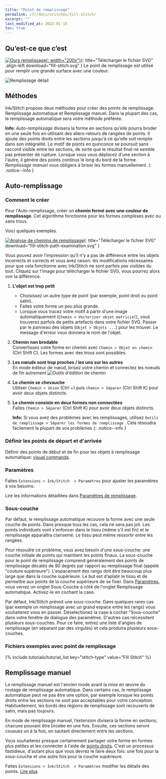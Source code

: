 ```yaml
---
title: "Point de remplissage"
permalink: /fr/docs/stitches/fill-stitch/
excerpt: ""
last_modified_at: 2022-01-15
toc: true
---
```

## Qu’est-ce que c’est

[![Ours remplissage](/assets/images/docs/fill-stitch-example.jpg){: width="200x"}](/assets/images/docs/fill-stitch.svg){: title="Télécharger le fichier SVG" .align-left download="fill-stitch.svg" }
Le point de remplissage est utilisé pour remplir une grande surface avec une couleur.

![Remplissage détail](/assets/images/docs/fill-stitch-detail.jpg)

## Méthodes

Ink/Stitch propose deux méthodes pour créer des points de remplissage: Remplissage automatique et Remplissage manuel. Dans la plupart des cas, le remplissage automatique sera votre méthode préférée.


**Info:** _Auto-remplissage_ divisera la forme en sections qu’elle pourra broder en une seule fois en utilisant des allers-retours de rangées de points. Il ajoute des points droits entre les sections jusqu'à ce qu'elle soit remplie dans son intégralité. Le motif de points en quinconce se poursuit sans raccord visible entre les sections, de sorte que le résultat final ne semble pas présenter de rupture. Lorsque vous vous déplacez d'une section à l'autre, il génère des points continus le long du bord de la forme. _Remplissage manuel_ vous obligera à briser les formes manuellement.
{: .notice--info }

## Auto-remplissage

### Comment le créer

Pour l'Auto-remplissage, créer un **chemin fermé avec une couleur de remplissage**. Cet algorithme fonctionne pour les formes complexes avec ou sans trous.

Voici quelques exemples.

[![Analyse de chemins de remplissage](/assets/images/docs/en/fill-path.svg)](/assets/images/docs/en/fill-path.svg){: title="Télécharger le fichier SVG" download="fill-stitch-path-examination.svg" }

Vous pouvez avoir l’impression qu’il n’y a pas de différence entre les objets incorrects et corrects et vous avez raison: les modifications nécessaires pour que cela fonctionne avec Ink/Stitch ne sont parfois pas visibles du tout. Cliquez sur l'image pour télécharger le fichier SVG, vous pourrez alors voir la différence.

1. **L'objet est trop petit**
    * Choisissez un autre type de point (par exemple, point droit ou point satin).
    * Faites votre forme un peu plus grande.
    * Lorsque vous tracez votre motif à partir d'une image automatiquement (`Chemin > Vectoriser objet matriciel`), vous trouverez parfois de petits artefacts dans votre fichier SVG.
       Passer par le panneau des objets (`Objet > Objets ...`) pour les trouver. Le message d'erreur vous donnera le nom de l'objet.

2. **Chemin non brodable**<br>
    Convertissez votre forme en chemin avec `Chemin > Objet en chemin` (Ctrl Shift C). Les formes avec des trous sont possibles.

3. **Les nœuds sont trop proches / les uns sur les autres**<br>
    En mode éditeur de nœud, brisez votre chemin et connectez les noeuds de fin autrement
    ![Outils d'édition de chemin](/assets/images/docs/node-editor-break-apart-combine.png)

4. **Le chemin se chevauche**<br>
    Utiliser `Chemin > Union` (Ctrl +) puis `chemin > Séparer` (Ctrl Shift K) pour avoir deux objets distincts.

5. **Le chemin consiste en deux formes non connectées**<br>
   Faites `Chemin > Séparer` (Ctrl Shift K) pour avoir deux objets distincts.
   
   **Info:** Si vous avez des problèmes avec les remplissages, utilisez `Outils de remplissage > Séparer les formes de remplissage` . Cela résoudra facilement la plupart de vos problèmes {: .notice--info }
   
 

### Définir les points de départ et d'arrivée

Définir des points de début et de fin pour les objets à remplissage automatique: [visual commands](/fr/docs/addons/).

### Paramètres

Faites `Extensions > Ink/Stitch  > Paramètres` pour ajuster les paramètres à vos besoins.

Lire les informations détaillées dans [Paramètres de remplissage](/fr/docs/params/#paramètres-de-remplissage-automatique).

### Sous-couche
Par défaut, le remplissage automatique recouvre la forme avec une seule couche de points. Dans presque tous les cas, cela ne sera pas joli. Les points individuels vont s'enfoncer dans le tissu (même s'il est fin) et le remplissage apparaîtra clairsemé. Le tissu peut même ressortir entre les rangées.

Pour résoudre ce problème, vous avez besoin d'une sous-couche: une couche initiale de points qui maintient les points finaux. La sous-couche pour le point de remplissage comprend généralement des points de remplissage décalés de 90 degrés par rapport au remplissage final (appelé "couture supérieure"). L'espacement des rangs doit être beaucoup plus large que dans la couche supérieure. Le but est d’aplatir le tissu et de permettre aux points de la couche supérieure de se fixer.
Dans [Paramètres](/fr/docs/params/#sous-couche-de-rempissage-automatique), vous verrez un onglet Sous-Couche à côté de l'onglet Remplissage automatique. Activez-le en cochant la case.

Par défaut, Ink/Stitch prévoit une sous-couche. Dans quelques rares cas (par exemple un remplissage avec un grand espace entre les rangs) vous souhaiterez vous en passer. Déselectionez la case à cocher "Sous-couche" dans votre fenêtre de dialogue des paramètres. D'autres cas nécessitent plusieurs sous-couches. Pour ce faire, entrez une liste d'angles de remplissage (en séparant par des virgules) et cela produira plusieurs sous-couches.



### Fichiers exemples avec point de remplissage
{% include tutorials/tutorial_list key="stitch-type" value="Fill Stitch" %}

## Remplissage manuel
Le remplissage manuel est l'ancien mode avant la mise en œuvre du routage de remplissage automatique. Dans certains cas, le remplissage automatique peut ne pas être une option, par exemple lorsque les points droits entre les sections ne sont pas acceptables pour votre conception. Habituellement, les bords des régions de remplissage sont recouverts de satin, mais pas toujours.

En mode de remplissage manuel, l’extension divisera la forme en sections, chacune pouvant être brodée en une fois. Ensuite, ces sections seront cousues un à la fois, en sautant directement entre les sections.

Vous souhaiterez presque certainement partager votre forme en formes plus petites et les connecter à l'aide de [points droits](/fr/docs/stitches/stroke/). C'est un processus fastidieux, d'autant plus que vous devrez le faire deux fois: une fois pour la sous-couche et une autre fois pour la couche supérieure.


Faites `Extensions > Ink/Stitch  > Paramètres` modifier les détails des points. [Lire plus](/fr/docs/params/#paramètres-de-point-manuel)
